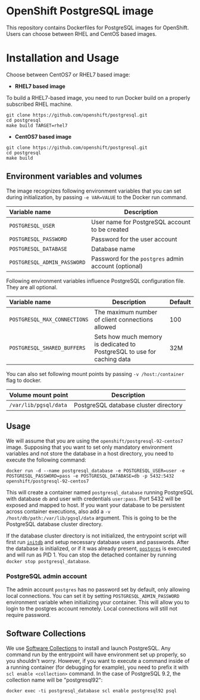 # OpenShift PostgreSQL image

This repository contains Dockerfiles for PostgreSQL images for OpenShift. Users can choose between RHEL and CentOS based images.

# Installation and Usage
Choose between CentOS7 or RHEL7 based image:

*  **RHEL7 based image**

To build a RHEL7-based image, you need to run Docker build on a properly subscribed RHEL machine.

```console
git clone https://github.com/openshift/postgresql.git
cd postgresql
make build TARGET=rhel7
```

*  **CentOS7 based image**

```console
git clone https://github.com/openshift/postgresql.git
cd postgresql
make build
```

## Environment variables and volumes

The image recognizes following environment variables that you can set during initialization, by passing `-e VAR=VALUE` to the Docker run command.

|    Variable name             |    Description                                 |
| :--------------------------- | ---------------------------------------------- |
|  `POSTGRESQL_USER`           | User name for PostgreSQL account to be created |
|  `POSTGRESQL_PASSWORD`       | Password for the user account                  |
|  `POSTGRESQL_DATABASE`       | Database name                                  |
|  `POSTGRESQL_ADMIN_PASSWORD` | Password for the `postgres` admin account (optional)     |

Following environment variables influence PostgreSQL configuration file. They are all optional.

|    Variable name              |    Description                                                          |    Default
| :---------------------------- | ----------------------------------------------------------------------- | -------------------------------
|  `POSTGRESQL_MAX_CONNECTIONS` | The maximum number of client connections allowed                        |  100
|  `POSTGRESQL_SHARED_BUFFERS`  | Sets how much memory is dedicated to PostgreSQL to use for caching data |  32M

You can also set following mount points by passing `-v /host:/container` flag to docker.

|  Volume mount point      | Description                           |
| :----------------------- | ------------------------------------- |
|  `/var/lib/pgsql/data`   | PostgreSQL database cluster directory |

## Usage

We will assume that you are using the `openshift/postgresql-92-centos7` image. Supposing that you want to set only mandatory environment variables and not store the database in a host directory, you need to execute the following command:

```console
docker run -d --name postgresql_database -e POSTGRESQL_USER=user -e POSTGRESQL_PASSWORD=pass -e POSTGRESQL_DATABASE=db -p 5432:5432 openshift/postgresql-92-centos7
```

This will create a container named `postgresql_database` running PostgreSQL with database `db` and user with credentials `user:pass`. Port 5432 will be exposed and mapped to host. If you want your database to be persistent across container executions, also add a `-v /host/db/path:/var/lib/pgsql/data` argument. This is going to be the PostgreSQL database cluster directory.

If the database cluster directory is not initialized, the entrypoint script will first run [`initdb`](http://www.postgresql.org/docs/9.2/static/app-initdb.html) and setup necessary database users and passwords. After the database is initialized, or if it was already present, [`postgres`](http://www.postgresql.org/docs/9.2/static/app-postgres.html) is executed and will run as PID 1. You can stop the detached container by running `docker stop postgresql_database`.

### PostgreSQL admin account
The admin account `postgres` has no password set by default, only allowing local connections.  You can set it by setting `POSTGRESQL_ADMIN_PASSWORD` environment variable when initializing your container. This will allow you to login to the postgres account remotely. Local connections will still not require password.

## Software Collections
We use [Software Collections](https://www.softwarecollections.org/) to install and launch PostgreSQL. Any command run by the entrypoint will have environment set up properly, so you shouldn't worry. However, if you want to execute a command inside of a running container (for debugging for example), you need to prefix it with `scl enable <collection>` command. In the case of PostgreSQL 9.2, the collection name will be "postgresql92":

```console
docker exec -ti postgresql_database scl enable postgresql92 psql
```
